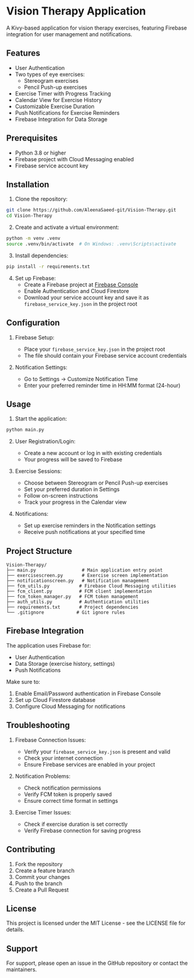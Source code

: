 # Vision Therapy Application

A Kivy-based application for vision therapy exercises, featuring Firebase integration for user management and notifications.

## Features

- User Authentication
- Two types of eye exercises:
  - Stereogram exercises
  - Pencil Push-up exercises
- Exercise Timer with Progress Tracking
- Calendar View for Exercise History
- Customizable Exercise Duration
- Push Notifications for Exercise Reminders
- Firebase Integration for Data Storage

## Prerequisites

- Python 3.8 or higher
- Firebase project with Cloud Messaging enabled
- Firebase service account key

## Installation

1. Clone the repository:
```bash
git clone https://github.com/AleenaSaeed-git/Vision-Therapy.git
cd Vision-Therapy
```

2. Create and activate a virtual environment:
```bash
python -m venv .venv
source .venv/bin/activate  # On Windows: .venv\Scripts\activate
```

3. Install dependencies:
```bash
pip install -r requirements.txt
```

4. Set up Firebase:
   - Create a Firebase project at [Firebase Console](https://console.firebase.google.com/)
   - Enable Authentication and Cloud Firestore
   - Download your service account key and save it as `firebase_service_key.json` in the project root

## Configuration

1. Firebase Setup:
   - Place your `firebase_service_key.json` in the project root
   - The file should contain your Firebase service account credentials

2. Notification Settings:
   - Go to Settings → Customize Notification Time
   - Enter your preferred reminder time in HH:MM format (24-hour)

## Usage

1. Start the application:
```bash
python main.py
```

2. User Registration/Login:
   - Create a new account or log in with existing credentials
   - Your progress will be saved to Firebase

3. Exercise Sessions:
   - Choose between Stereogram or Pencil Push-up exercises
   - Set your preferred duration in Settings
   - Follow on-screen instructions
   - Track your progress in the Calendar view

4. Notifications:
   - Set up exercise reminders in the Notification settings
   - Receive push notifications at your specified time

## Project Structure

```
Vision-Therapy/
├── main.py                 # Main application entry point
├── exercisescreen.py       # Exercise screen implementation
├── notificationscreen.py   # Notification management
├── fcm_utils.py           # Firebase Cloud Messaging utilities
├── fcm_client.py          # FCM client implementation
├── fcm_token_manager.py   # FCM token management
├── auth_utils.py          # Authentication utilities
├── requirements.txt       # Project dependencies
└── .gitignore            # Git ignore rules
```

## Firebase Integration

The application uses Firebase for:
- User Authentication
- Data Storage (exercise history, settings)
- Push Notifications

Make sure to:
1. Enable Email/Password authentication in Firebase Console
2. Set up Cloud Firestore database
3. Configure Cloud Messaging for notifications

## Troubleshooting

1. Firebase Connection Issues:
   - Verify your `firebase_service_key.json` is present and valid
   - Check your internet connection
   - Ensure Firebase services are enabled in your project

2. Notification Problems:
   - Check notification permissions
   - Verify FCM token is properly saved
   - Ensure correct time format in settings

3. Exercise Timer Issues:
   - Check if exercise duration is set correctly
   - Verify Firebase connection for saving progress

## Contributing

1. Fork the repository
2. Create a feature branch
3. Commit your changes
4. Push to the branch
5. Create a Pull Request

## License

This project is licensed under the MIT License - see the LICENSE file for details.

## Support

For support, please open an issue in the GitHub repository or contact the maintainers. 